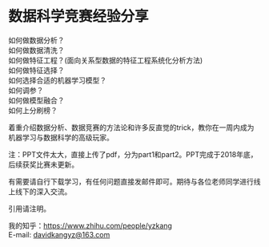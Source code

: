 # 数据科学竞赛经验分享
如何做数据分析？  
如何做数据清洗？  
如何做特征工程？(面向关系型数据的特征工程系统化分析方法)  
如何做特征选择？  
如何选择合适的机器学习模型？  
如何调参？  
如何做模型融合？  
如何上分刷榜？  

着重介绍数据分析、数据竞赛的方法论和许多反直觉的trick，教你在一周内成为机器学习与数据科学的高级玩家。

注：PPT文件太大，直接上传了pdf，分为part1和part2。PPT完成于2018年底，后续获奖比赛未更新。  

有需要请自行下载学习，有任何问题直接发邮件即可。期待与各位老师同学进行线上线下的深入交流。  

引用请注明。  

我的知乎：https://www.zhihu.com/people/yzkang  
E-mail: davidkangyz@163.com  
